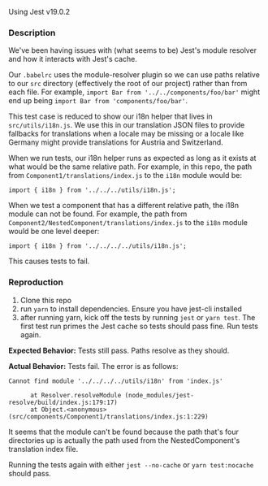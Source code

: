 Using Jest v19.0.2

### Description

We've been having issues with (what seems to be) Jest's module resolver and how it interacts with Jest's cache.

Our `.babelrc` uses the module-resolver plugin so we can use paths relative to our `src` directory (effectively the root of our project) rather than from each file. For example, `import Bar from '../../components/foo/bar'` might end up being `import Bar from 'components/foo/bar'`.

This test case is reduced to show our i18n helper that lives in `src/utils/i18n.js`. We use this in our translation JSON files to provide fallbacks for translations when a locale may be missing or a locale like Germany might provide translations for Austria and Switzerland.

When we run tests, our i18n helper runs as expected as long as it exists at what would be the same relative path. For example, in this repo, the path from `Component1/translations/index.js` to the `i18n` module would be:

`import { i18n } from '../../../utils/i18n.js';`

When we test a component that has a different relative path, the i18n module can not be found. For example, the path from `Component2/NestedComponent/translations/index.js` to the `i18n` module would be one level deeper:

`import { i18n } from '../../../../utils/i18n.js';`

This causes tests to fail.

### Reproduction

1. Clone this repo
2. run `yarn` to install dependencies. Ensure you have jest-cli installed
3. after running yarn, kick off the tests by running `jest` or `yarn test`. The first test run primes the Jest cache so tests should pass fine. Run tests again.

**Expected Behavior:**
Tests still pass. Paths resolve as they should.

**Actual Behavior:**
Tests fail. The error is as follows:
```
Cannot find module '../../../../utils/i18n' from 'index.js'
      
      at Resolver.resolveModule (node_modules/jest-resolve/build/index.js:179:17)
      at Object.<anonymous> (src/components/Component1/translations/index.js:1:229)
```

It seems that the module can't be found because the path that's four directories up is actually the path used from the NestedComponent's translation index file.

Running the tests again with either `jest --no-cache` or `yarn test:nocache` should pass.
